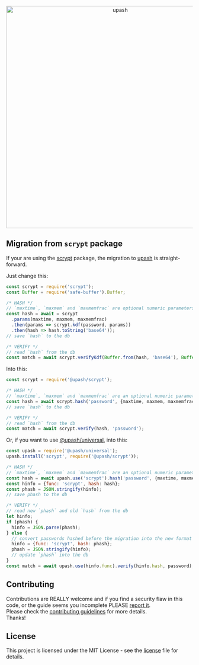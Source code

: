 <p align="center">
  <a href="https://github.com/simonepri/upash">
    <img src="https://github.com/simonepri/upash/raw/master/media/upash.png" alt="upash" width="600"/>
  </a>
</p>

## Migration from `scrypt` package
If your are using the [scrypt][npm:scrypt] package, the migration to
[upash][upash] is straight-forward.  

Just change this:
```js
const scrypt = require('scrypt');
const Buffer = require('safe-buffer').Buffer;

/* HASH */
// `maxtime`, `maxmem` and `maxmemfrac` are optional numeric parameters
const hash = await = scrypt
  .params(maxtime, maxmem, maxmemfrac)
  .then(params => scrypt.kdf(password, params))
  .then(hash => hash.toString('base64'));
// save `hash` to the db

/* VERIFY */
// read `hash` from the db
const match = await scrypt.verifyKdf(Buffer.from(hash, 'base64'), Buffer.from(password));
```

Into this:
```js
const scrypt = require('@upash/scrypt');

/* HASH */
// `maxtime`, `maxmem` and `maxmemfrac` are an optional numeric parameters
const hash = await scrypt.hash('password', {maxtime, maxmem, maxmemfrac});
// save `hash` to the db

/* VERIFY */
// read `hash` from the db
const match = await scrypt.verify(hash, 'password');
```

Or, if you want to use [@upash/universal][universal], into this:
```js
const upash = require('@upash/universal');
upash.install('scrypt', require('@upash/scrypt'));

/* HASH */
// `maxtime`, `maxmem` and `maxmemfrac` are an optional numeric parameters
const hash = await upash.use('scrypt').hash('password', {maxtime, maxmem, maxmemfrac});
const hinfo = {func: 'scrypt', hash: hash};
const phash = JSON.stringify(hinfo);
// save phash to the db

/* VERIFY */
// read new `phash` and old `hash` from the db
let hinfo;
if (phash) {
  hinfo = JSON.parse(phash);
} else {
  // convert passwords hashed before the migration into the new format
  hinfo = {func: 'scrypt', hash: phash};
  phash = JSON.stringify(hinfo);
  // update `phash` into the db
}
const match = await upash.use(hinfo.func).verify(hinfo.hash, password);
```

## Contributing
Contributions are REALLY welcome and if you find a security flaw in this code,
or the guide seems you incomplete PLEASE [report it][new issue].  
Please check the [contributing guidelines][contributing] for more details.  
Thanks!

## License
This project is licensed under the MIT License - see the [license][license] file for details.

<!-- Links -->
[upash]: https://github.com/simonepri/upash

[new issue]: https://github.com/simonepri/upash-scrypt/issues/new

[license]: https://github.com/simonepri/upash/tree/master/license
[contributing]: https://github.com/simonepri/upash-scrypt/tree/master/.github/contributing.md

[universal]: https://github.com/simonepri/upash-universal

[npm:scrypt]: https://www.npmjs.com/package/scrypt

